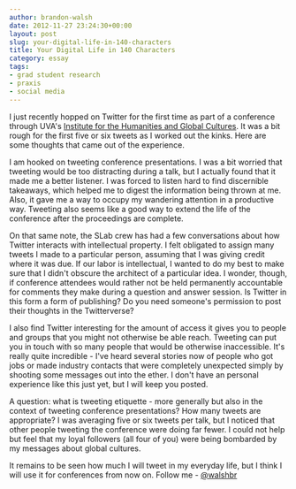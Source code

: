 ```yaml
---
author: brandon-walsh
date: 2012-11-27 23:24:30+00:00
layout: post
slug: your-digital-life-in-140-characters
title: Your Digital Life in 140 Characters
category: essay
tags:
- grad student research
- praxis
- social media
---
```


I just recently hopped on Twitter for the first time as part of a conference through UVA's [Institute for the Humanities and Global Cultures](http://www.virginia.edu/humanities/). It was a bit rough for the first five or six tweets as I worked out the kinks. Here are some thoughts that came out of the experience.

I am hooked on tweeting conference presentations. I was a bit worried that tweeting would be too distracting during a talk, but I actually found that it made me a better listener. I was forced to listen hard to find discernible takeaways, which helped me to digest the information being thrown at me. Also, it gave me a way to occupy my wandering attention in a productive way. Tweeting also seems like a good way to extend the life of the conference after the proceedings are complete.

On that same note, the SLab crew has had a few conversations about how Twitter interacts with intellectual property. I felt obligated to assign many tweets I made to a particular person, assuming that I was giving credit where it was due. If our labor is intellectual, I wanted to do my best to make sure that I didn't obscure the architect of a particular idea. I wonder, though, if conference attendees would rather not be held permanently accountable for comments they make during a question and answer session. Is Twitter in this form a form of publishing? Do you need someone's permission to post their thoughts in the Twitterverse?

I also find Twitter interesting for the amount of access it gives you to people and groups that you might not otherwise be able reach. Tweeting can put you in touch with so many people that would be otherwise inaccessible. It's really quite incredible - I've heard several stories now of people who got jobs or made industry contacts that were completely unexpected simply by shooting some messages out into the ether. I don't have an personal experience like this just yet, but I will keep you posted.

A question: what is tweeting etiquette - more generally but also in the context of tweeting conference presentations? How many tweets are appropriate? I was averaging five or six tweets per talk, but I noticed that other people tweeting the conference were doing far fewer. I could not help but feel that my loyal followers (all four of you) were being bombarded by my messages about global cultures.

It remains to be seen how much I will tweet in my everyday life, but I think I will use it for conferences from now on. Follow me - [@walshbr](https://twitter.com/walshbr)
